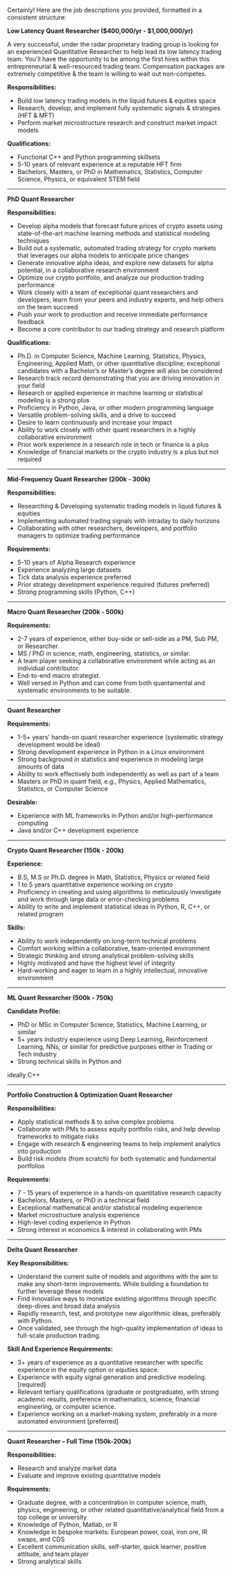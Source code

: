 Certainly! Here are the job descriptions you provided, formatted in a consistent structure:

**Low Latency Quant Researcher ($400,000/yr - $1,000,000/yr)**

A very successful, under the radar proprietary trading group is looking for an experienced Quantitative Researcher to help lead its low latency trading team. You'll have the opportunity to be among the first hires within this entrepreneurial & well-resourced trading team. Compensation packages are extremely competitive & the team is willing to wait out non-competes.

**Responsibilities:**

- Build low latency trading models in the liquid futures & equities space
- Research, develop, and implement fully systematic signals & strategies (HFT & MFT)
- Perform market microstructure research and construct market impact models

**Qualifications:**

- Functional C++ and Python programming skillsets
- 5-10 years of relevant experience at a reputable HFT firm
- Bachelors, Masters, or PhD in Mathematics, Statistics, Computer Science, Physics, or equivalent STEM field

---

**PhD Quant Researcher**

**Responsibilities:**

- Develop alpha models that forecast future prices of crypto assets using state-of-the-art machine learning methods and statistical modeling techniques
- Build out a systematic, automated trading strategy for crypto markets that leverages our alpha models to anticipate price changes
- Generate innovative alpha ideas, and explore new datasets for alpha potential, in a collaborative research environment
- Optimize our crypto portfolio, and analyze our production trading performance
- Work closely with a team of exceptional quant researchers and developers, learn from your peers and industry experts, and help others on the team succeed
- Push your work to production and receive immediate performance feedback
- Become a core contributor to our trading strategy and research platform

**Qualifications:**

- Ph.D. in Computer Science, Machine Learning, Statistics, Physics, Engineering, Applied Math, or other quantitative discipline; exceptional candidates with a Bachelor’s or Master’s degree will also be considered
- Research track record demonstrating that you are driving innovation in your field
- Research or applied experience in machine learning or statistical modeling is a strong plus
- Proficiency in Python, Java, or other modern programming language
- Versatile problem-solving skills, and a drive to succeed
- Desire to learn continuously and increase your impact
- Ability to work closely with other quant researchers in a highly collaborative environment
- Prior work experience in a research role in tech or finance is a plus
- Knowledge of financial markets or the crypto industry is a plus but not required

---

**Mid-Frequency Quant Researcher (200k - 300k)**

**Responsibilities:**

- Researching & Developing systematic trading models in liquid futures & equities
- Implementing automated trading signals with intraday to daily horizons
- Collaborating with other researchers, developers, and portfolio managers to optimize trading performance

**Requirements:**

- 5-10 years of Alpha Research experience
- Experience analyzing large datasets
- Tick data analysis experience preferred
- Prior strategy development experience required (futures preferred)
- Strong programming skills (Python, C++)

---

**Macro Quant Researcher (200k - 500k)**

**Requirements:**

- 2-7 years of experience, either buy-side or sell-side as a PM, Sub PM, or Researcher.
- MS / PhD in science, math, engineering, statistics, or similar.
- A team player seeking a collaborative environment while acting as an individual contributor.
- End-to-end macro strategist.
- Well versed in Python and can come from both quantamental and systematic environments to be suitable.

---

**Quant Researcher**

**Requirements:**

- 1-5+ years' hands-on quant researcher experience (systematic strategy development would be ideal)
- Strong development experience in Python in a Linux environment
- Strong background in statistics and experience in modeling large amounts of data
- Ability to work effectively both independently as well as part of a team
- Masters or PhD in quant field, e.g., Physics, Applied Mathematics, Statistics, or Computer Science

**Desirable:**

- Experience with ML frameworks in Python and/or high-performance computing
- Java and/or C++ development experience

---

**Crypto Quant Researcher (150k - 200k)**

**Experience:**

- B.S, M.S or Ph.D. degree in Math, Statistics, Physics or related field
- 1 to 5 years quantitative experience working on crypto
- Proficiency in creating and using algorithms to meticulously investigate and work through large data or error-checking problems
- Ability to write and implement statistical ideas in Python, R, C++, or related program

**Skills:**

- Ability to work independently on long-term technical problems
- Comfort working within a collaborative, team-oriented environment
- Strategic thinking and strong analytical problem-solving skills
- Highly motivated and have the highest level of integrity
- Hard-working and eager to learn in a highly intellectual, innovative environment

---

**ML Quant Researcher (500k - 750k)**

**Candidate Profile:**

- PhD or MSc in Computer Science, Statistics, Machine Learning, or similar
- 5+ years industry experience using Deep Learning, Reinforcement Learning, NNs, or similar for predictive purposes either in Trading or Tech industry
- Strong technical skills in Python and

 ideally C++

---

**Portfolio Construction & Optimization Quant Researcher**

**Responsibilities:**

- Apply statistical methods & to solve complex problems
- Collaborate with PMs to assess equity portfolio risks, and help develop frameworks to mitigate risks
- Engage with research & engineering teams to help implement analytics into production
- Build risk models (from scratch) for both systematic and fundamental portfolios

**Requirements:**

- 7 - 15 years of experience in a hands-on quantitative research capacity
- Bachelors, Masters, or PhD in a technical field
- Exceptional mathematical and/or statistical modeling experience
- Market microstructure analysis experience
- High-level coding experience in Python
- Strong interest in economics & interest in collaborating with PMs

---

**Delta Quant Researcher**

**Key Responsibilities:**

- Understand the current suite of models and algorithms with the aim to make any short-term improvements. While building a foundation to further leverage these models
- Find innovative ways to monetize existing algorithms through specific deep-dives and broad data analysis
- Rapidly research, test, and prototype new algorithmic ideas, preferably with Python.
- Once validated, see through the high-quality implementation of ideas to full-scale production trading.

**Skill And Experience Requirements:**

- 3+ years of experience as a quantitative researcher with specific experience in the equity option or equities space.
- Experience with equity signal generation and predictive modeling. [required]
- Relevant tertiary qualifications (graduate or postgraduate), with strong academic results, preference in mathematics, science, financial engineering, or computer science.
- Experience working on a market-making system, preferably in a more automated environment [preferred]

---

**Quant Researcher – Full Time (150k-200k)**

**Responsibilities:**

- Research and analyze market data
- Evaluate and improve existing quantitative models

**Requirements:**

- Graduate degree, with a concentration in computer science, math, physics, engineering, or other related quantitative/analytical field from a top college or university
- Knowledge of Python, Matlab, or R
- Knowledge in bespoke markets: European power, coal, iron ore, IR swaps, and CDS
- Excellent communication skills, self-starter, quick learner, positive attitude, and team player
- Strong analytical skills